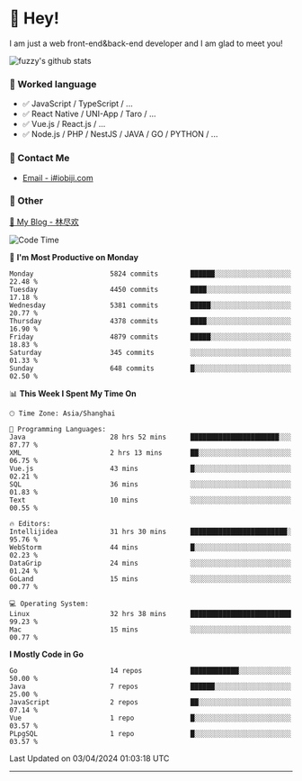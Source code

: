 # 👋 Hey!

I am just a web front-end&back-end developer and I am glad to meet you!

![fuzzy's github stats](https://github-readme-stats.vercel.app/api?username=JaydenForYou&&show_icons=true&&title_color=1abc9c&&icon_color=1abc9c)


### 📝 Worked language

- ✅ JavaScript / TypeScript / ...
- ✅ React Native / UNI-App / Taro / ...
- ✅ Vue.js / React.js / ...
- ✅ Node.js / PHP / NestJS / JAVA / GO / PYTHON / ...

### 📮 Contact Me

- [Email - i#iobiji.com](mailto:i@iobiji.com)


### 🤪 Other

[📌 My Blog - 林尽欢](https://iobiji.com)

<!--START_SECTION:waka-->
![Code Time](http://img.shields.io/badge/Code%20Time-405%20hrs%2025%20mins-blue)

📅 **I'm Most Productive on Monday** 

```text
Monday                   5824 commits        ██████░░░░░░░░░░░░░░░░░░░   22.48 % 
Tuesday                  4450 commits        ████░░░░░░░░░░░░░░░░░░░░░   17.18 % 
Wednesday                5381 commits        █████░░░░░░░░░░░░░░░░░░░░   20.77 % 
Thursday                 4378 commits        ████░░░░░░░░░░░░░░░░░░░░░   16.90 % 
Friday                   4879 commits        █████░░░░░░░░░░░░░░░░░░░░   18.83 % 
Saturday                 345 commits         ░░░░░░░░░░░░░░░░░░░░░░░░░   01.33 % 
Sunday                   648 commits         █░░░░░░░░░░░░░░░░░░░░░░░░   02.50 % 
```


📊 **This Week I Spent My Time On** 

```text
🕑︎ Time Zone: Asia/Shanghai

💬 Programming Languages: 
Java                     28 hrs 52 mins      ██████████████████████░░░   87.77 % 
XML                      2 hrs 13 mins       ██░░░░░░░░░░░░░░░░░░░░░░░   06.75 % 
Vue.js                   43 mins             █░░░░░░░░░░░░░░░░░░░░░░░░   02.21 % 
SQL                      36 mins             ░░░░░░░░░░░░░░░░░░░░░░░░░   01.83 % 
Text                     10 mins             ░░░░░░░░░░░░░░░░░░░░░░░░░   00.55 % 

🔥 Editors: 
Intellijidea             31 hrs 30 mins      ████████████████████████░   95.76 % 
WebStorm                 44 mins             █░░░░░░░░░░░░░░░░░░░░░░░░   02.23 % 
DataGrip                 24 mins             ░░░░░░░░░░░░░░░░░░░░░░░░░   01.24 % 
GoLand                   15 mins             ░░░░░░░░░░░░░░░░░░░░░░░░░   00.77 % 

💻 Operating System: 
Linux                    32 hrs 38 mins      █████████████████████████   99.23 % 
Mac                      15 mins             ░░░░░░░░░░░░░░░░░░░░░░░░░   00.77 % 
```

**I Mostly Code in Go** 

```text
Go                       14 repos            ████████████░░░░░░░░░░░░░   50.00 % 
Java                     7 repos             ██████░░░░░░░░░░░░░░░░░░░   25.00 % 
JavaScript               2 repos             ██░░░░░░░░░░░░░░░░░░░░░░░   07.14 % 
Vue                      1 repo              █░░░░░░░░░░░░░░░░░░░░░░░░   03.57 % 
PLpgSQL                  1 repo              █░░░░░░░░░░░░░░░░░░░░░░░░   03.57 % 
```




 Last Updated on 03/04/2024 01:03:18 UTC
<!--END_SECTION:waka-->
---
